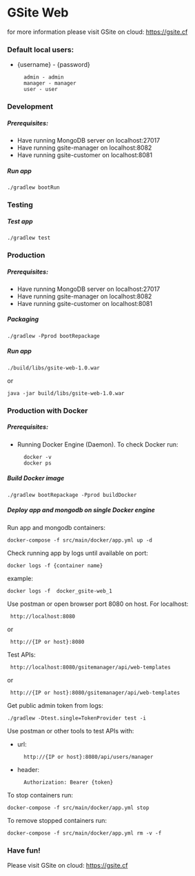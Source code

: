 # GSite Web
 for more information please visit GSite on cloud: https://gsite.cf

### Default local users:
- {username} - {password}
    
        admin - admin
        manager - manager
        user - user
        
### Development
##### Prerequisites:
- Have running MongoDB server on localhost:27017
- Have running gsite-manager on localhost:8082
- Have running gsite-customer on localhost:8081

##### Run app
    
    ./gradlew bootRun

### Testing
##### Test app
 
    ./gradlew test
    
### Production
##### Prerequisites:
- Have running MongoDB server on localhost:27017
- Have running gsite-manager on localhost:8082
- Have running gsite-customer on localhost:8081

##### Packaging
    
    ./gradlew -Pprod bootRepackage
##### Run app
    
    ./build/libs/gsite-web-1.0.war
or

    java -jar build/libs/gsite-web-1.0.war

### Production with Docker
##### Prerequisites:
- Running Docker Engine (Daemon). To check Docker run:
    
        docker -v
        docker ps
        
##### Build Docker image
      
    ./gradlew bootRepackage -Pprod buildDocker
        
##### Deploy app and mongodb on single Docker engine
Run app and mongodb containers:

    docker-compose -f src/main/docker/app.yml up -d

Check running app by logs until available on port:
    
    docker logs -f {container name} 
example:

    docker logs -f  docker_gsite-web_1
Use postman or open browser port 8080 on host. For localhost:
     
     http://localhost:8080
or 
   
     http://{IP or host}:8080

Test APIs:
    
     http://localhost:8080/gsitemanager/api/web-templates
or
     
     http://{IP or host}:8080/gsitemanager/api/web-templates
     
Get public admin token from logs:
    
    ./gradlew -Dtest.single=TokenProvider test -i

Use postman or other tools to test APIs with:
- url: 
    
        http://{IP or host}:8080/api/users/manager
        
- header:
        
        Authorization: Bearer {token}

To stop containers run:

    docker-compose -f src/main/docker/app.yml stop
    
To remove stopped containers run:

    docker-compose -f src/main/docker/app.yml rm -v -f   
    
### Have fun!    
Please visit GSite on cloud: https://gsite.cf
